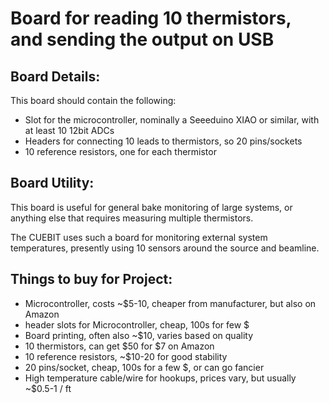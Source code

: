 # Board for reading 10 thermistors, and sending the output on USB

## Board Details:

This board should contain the following:
-  Slot for the microcontroller, nominally a Seeeduino XIAO or similar, with at least 10 12bit ADCs
-  Headers for connecting 10 leads to thermistors, so 20 pins/sockets
-  10 reference resistors, one for each thermistor

## Board Utility:

This board is useful for general bake monitoring of large systems, or anything else that requires measuring multiple thermistors. 

The CUEBIT uses such a board for monitoring external system temperatures, presently using 10 sensors around the source and beamline.

## Things to buy for Project:

-  Microcontroller, costs ~$5-10, cheaper from manufacturer, but also on Amazon
-  header slots for Microcontroller, cheap, 100s for few $
-  Board printing, often also ~$10, varies based on quality
-  10 thermistors, can get $50 for $7 on Amazon
-  10 reference resistors, ~$10-20 for good stability
-  20 pins/socket, cheap, 100s for a few $, or can go fancier
-  High temperature cable/wire for hookups, prices vary, but usually ~$0.5-1 / ft
